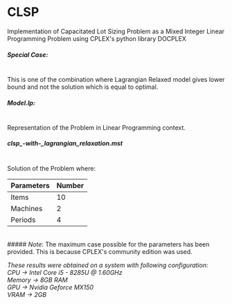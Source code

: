 # CLSP
Implementation of Capacitated Lot Sizing Problem as a Mixed Integer Linear Programming Problem using CPLEX's python library DOCPLEX

##### *Special Case:* 
<br/>This is one of the combination where Lagrangian Relaxed model gives lower bound and not the solution which is equal to optimal.

##### *Model.lp:*
<br/>Representation of the Problem in Linear Programming context.

##### *clsp_-with-_lagrangian_relaxation.mst*
<br/>Solution of the Problem where:

Parameters | Number
-----------|--------
Items  	 | 10
Machines | 2
Periods  | 4


<br/>##### *Note*: The maximum case possible for the parameters has been provided. This is because CPLEX's community edition was used. 

*These results were obtained on a system with following configuration:*<br/>
_CPU    -> Intel Core i5 - 8285U @ 1.60GHz<br/>
Memory -> 8GB RAM<br/>
GPU    -> Nvidia Geforce MX150<br/>
VRAM   -> 2GB <br/>_

